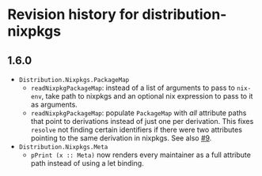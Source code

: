 # Revision history for distribution-nixpkgs

## 1.6.0

* `Distribution.Nixpkgs.PackageMap`
  * `readNixpkgPackageMap`: instead of a list of arguments to pass to
    `nix-env`, take path to nixpkgs and an optional nix expression
    to pass to it as arguments.
  * `readNixpkgPackageMap`: populate `PackageMap` with *all* attribute
    paths that point to derivations instead of just one per derivation.
    This fixes `resolve` not finding certain identifiers if there were
    two attributes pointing to the same derivation in nixpkgs. See also
    [#9](https://github.com/peti/distribution-nixpkgs/issues/9).
* `Distribution.Nixpkgs.Meta`
  * `pPrint (x :: Meta)` now renders every maintainer as a full attribute
    path instead of using a let binding.

